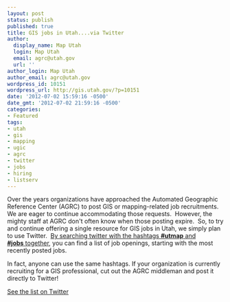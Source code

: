 ```yaml
---
layout: post
status: publish
published: true
title: GIS jobs in Utah....via Twitter
author:
  display_name: Map Utah
  login: Map Utah
  email: agrc@utah.gov
  url: ''
author_login: Map Utah
author_email: agrc@utah.gov
wordpress_id: 10151
wordpress_url: http://gis.utah.gov/?p=10151
date: '2012-07-02 15:59:16 -0500'
date_gmt: '2012-07-02 21:59:16 -0500'
categories:
- Featured
tags:
- utah
- gis
- mapping
- ugic
- agrc
- twitter
- jobs
- hiring
- listserv
---
```

<p>Over the years organizations have approached the Automated Geographic Reference Center (AGRC) to post GIS or mapping-related job recruitments. We are eager to continue accommodating those requests.  However, the mighty staff at AGRC don't often know when those posting expire.  So, to try and continue offering a single resource for GIS jobs in Utah, we simply plan to use Twitter.  <a href="https://twitter.com/#!/search/utmap%20jobs">By searching twitter with the hashtags <strong>#utmap</strong> and <strong>#jobs</strong> together</a>, you can find a list of job openings, starting with the most recently posted jobs.</p>
<p>In fact, anyone can use the same hashtags. If your organization is currently recruiting for a GIS professional, cut out the AGRC middleman and post it directly to Twitter!</p>
<p><a href="https://twitter.com/#!/search/utmap%20jobs">See the list on Twitter</a></p>
